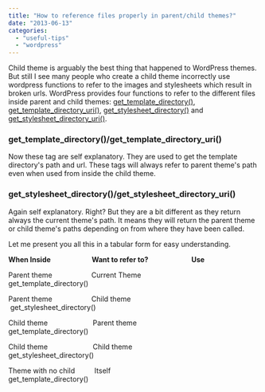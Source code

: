 ```yaml
---
title: "How to reference files properly in parent/child themes?"
date: "2013-06-13"
categories: 
  - "useful-tips"
  - "wordpress"
---
```


Child theme is arguably the best thing that happened to WordPress themes. But still I see many people who create a child theme incorrectly use wordpress functions to refer to the images and stylesheets which result in broken urls. WordPress provides four functions to refer to the different files inside parent and child themes: [get\_template\_directory()](http://codex.wordpress.org/Function_Reference/get_template_directory), [get\_template\_directory\_uri()](http://codex.wordpress.org/Function_Reference/get_template_directory_uri), [get\_stylesheet\_directory()](http://codex.wordpress.org/Function_Reference/get_stylesheet_directory) and [get\_stylesheet\_directory\_uri()](http://codex.wordpress.org/Function_Reference/get_stylesheet_directory_uri).

### get\_template\_directory()/get\_template\_directory\_uri()

Now these tag are self explanatory. They are used to get the template directory's path and url. These tags will always refer to parent theme's path even when used from inside the child theme.

### get\_stylesheet\_directory()/get\_stylesheet\_directory\_uri()

Again self explanatory. Right? But they are a bit different as they return always the current theme's path. It means they will return the parent theme or child theme's paths depending on from where they have been called.

Let me present you all this in a tabular form for easy understanding.

**When Inside**                     **Want to refer to?**                      **Use**

Parent theme                    Current Theme                       get\_template\_directory()

Parent theme                    Child theme                            get\_stylesheet\_directory()

Child theme                       Parent theme                         get\_template\_directory()

Child theme                       Child theme                           get\_stylesheet\_directory()

Theme with no child          Itself                                       get\_template\_directory()
